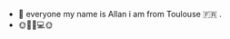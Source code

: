 - 👋  everyone my name is Allan i am from Toulouse 🇫🇷 .
- 🌞🌈📱💻🌞


<!---
ALL-ALL-ALL/ALL-ALL-ALL is a ✨ special ✨ repository because its `README.md` (this file) appears on your GitHub profile.
You can click the Preview link to take a look at your changes.
--->
